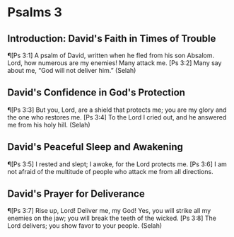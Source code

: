 # Psalms 3

## Introduction: David's Faith in Times of Trouble
¶[Ps 3:1] A psalm of David, written when he fled from his son Absalom. Lord, how numerous are my enemies! Many attack me.
[Ps 3:2] Many say about me, “God will not deliver him.” (Selah)

## David's Confidence in God's Protection
¶[Ps 3:3] But you, Lord, are a shield that protects me; you are my glory and the one who restores me.
[Ps 3:4] To the Lord I cried out, and he answered me from his holy hill. (Selah)

## David's Peaceful Sleep and Awakening
¶[Ps 3:5] I rested and slept; I awoke, for the Lord protects me.
[Ps 3:6] I am not afraid of the multitude of people who attack me from all directions.

## David's Prayer for Deliverance
¶[Ps 3:7] Rise up, Lord! Deliver me, my God! Yes, you will strike all my enemies on the jaw; you will break the teeth of the wicked.
[Ps 3:8] The Lord delivers; you show favor to your people. (Selah)
